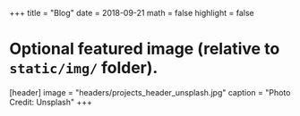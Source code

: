 +++
title = "Blog"
date = 2018-09-21
math = false
highlight = false

# Optional featured image (relative to `static/img/` folder).
[header]
image = "headers/projects_header_unsplash.jpg"
caption = "Photo Credit: Unsplash"
+++
